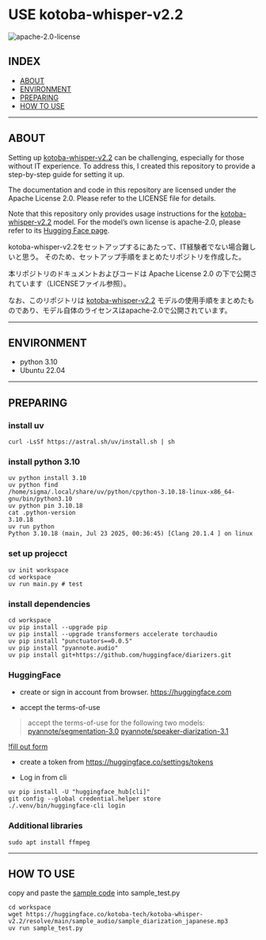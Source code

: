 # USE kotoba-whisper-v2.2

![apache-2.0-license](https://img.shields.io/github/license/RyosukeDTomita/use-kotoba-whisper-v2.2)

## INDEX

- [ABOUT](#about)
- [ENVIRONMENT](#environment)
- [PREPARING](#preparing)
- [HOW TO USE](#how-to-use)

---

## ABOUT

Setting up [kotoba-whisper-v2.2](https://huggingface.co/kotoba-tech/kotoba-whisper-v2.2) can be challenging, especially for those without IT experience.
To address this, I created this repository to provide a step-by-step guide for setting it up.

The documentation and code in this repository are licensed under the Apache License 2.0.
Please refer to the LICENSE file for details.

Note that this repository only provides usage instructions for the [kotoba-whisper-v2.2](https://huggingface.co/kotoba-tech/kotoba-whisper-v2.2) model.
For the model’s own license is apache-2.0, please refer to its [Hugging Face page](https://huggingface.co/kotoba-tech/kotoba-whisper-v2.2).

kotoba-whisper-v2.2をセットアップするにあたって、IT経験者でない場合難しいと思う。
そのため、セットアップ手順をまとめたリポジトリを作成した。

本リポジトリのドキュメントおよびコードは Apache License 2.0 の下で公開されています（LICENSEファイル参照）。

なお、このリポジトリは [kotoba-whisper-v2.2](https://huggingface.co/kotoba-tech/kotoba-whisper-v2.2) モデルの使用手順をまとめたものであり、モデル自体のライセンスはapache-2.0で公開されています。

---

## ENVIRONMENT

- python 3.10
- Ubuntu 22.04

---

## PREPARING

### install uv

```shell
curl -LsSf https://astral.sh/uv/install.sh | sh
```

### install python 3.10

```shell
uv python install 3.10
uv python find
/home/sigma/.local/share/uv/python/cpython-3.10.18-linux-x86_64-gnu/bin/python3.10
uv python pin 3.10.18
cat .python-version
3.10.18
uv run python
Python 3.10.18 (main, Jul 23 2025, 00:36:45) [Clang 20.1.4 ] on linux
```

### set up projecct

```shell
uv init workspace
cd workspace
uv run main.py # test
```

### install dependencies

```shell
cd workspace
uv pip install --upgrade pip
uv pip install --upgrade transformers accelerate torchaudio
uv pip install "punctuators==0.0.5"
uv pip install "pyannote.audio"
uv pip install git+https://github.com/huggingface/diarizers.git
```

### HuggingFace

- create or sign in account from browser. <https://huggingface.com>

- accept the terms-of-use

> accept the terms-of-use for the following two models:
> [pyannote/segmentation-3.0](https://huggingface.co/pyannote/segmentation-3.0)
> [pyannote/speaker-diarization-3.1](https://huggingface.co/pyannote/speaker-diarization-3.1)

[!fill out form](./assets/filloutform.png)

- create a token from <https://huggingface.co/settings/tokens>

- Log in from cli

```shell
uv pip install -U "huggingface_hub[cli]"
git config --global credential.helper store
./.venv/bin/huggingface-cli login
```

### Additional libraries

```shell
sudo apt install ffmpeg
```

---

## HOW TO USE

copy and paste the [sample code](https://huggingface.co/kotoba-tech/kotoba-whisper-v2.2) into sample_test.py

```shell
cd workspace
wget https://huggingface.co/kotoba-tech/kotoba-whisper-v2.2/resolve/main/sample_audio/sample_diarization_japanese.mp3
uv run sample_test.py
```

